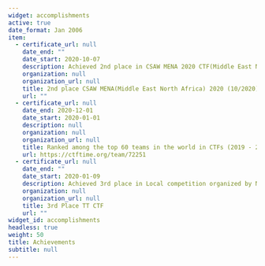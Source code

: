 ```yaml
---
widget: accomplishments
active: true
date_format: Jan 2006
item:
  - certificate_url: null
    date_end: ""
    date_start: 2020-10-07
    description: Achieved 2nd place in CSAW MENA 2020 CTF(Middle East North Africa) after 48h long competition
    organization: null
    organization_url: null
    title: 2nd place CSAW MENA(Middle East North Africa) 2020 (10/2020)
    url: ""
  - certificate_url: null
    date_end: 2020-12-01
    date_start: 2020-01-01
    description: null
    organization: null
    organization_url: null
    title: Ranked among the top 60 teams in the world in CTFs (2019 - 2020)
    url: https://ctftime.org/team/72251
  - certificate_url: null
    date_end: ""
    date_start: 2020-01-09
    description: Achieved 3rd place in Local competition organized by National Operator Tunisie Telecom
    organization: null
    organization_url: null
    title: 3rd Place TT CTF
    url: ""
widget_id: accomplishments
headless: true
weight: 50
title: Achievements
subtitle: null
---
```

